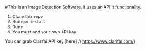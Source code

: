 #This is an Image Detection Software.
It uses an API it functionality.

1. Clone this repo
2. Run `npm install`
3. Run `n`
4. You must add your own API key 

You can grab Clarifai API key [here] 
//(https://www.clarifai.com/)
